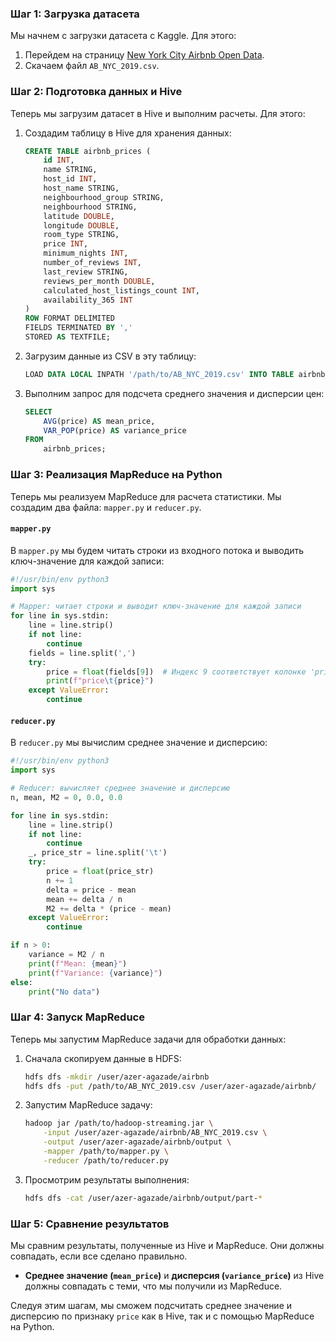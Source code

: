 ### Шаг 1: Загрузка датасета

Мы начнем с загрузки датасета с Kaggle. Для этого:

1. Перейдем на страницу [New York City Airbnb Open Data](https://www.kaggle.com/dgomonov/new-york-city-airbnb-open-data).
2. Скачаем файл `AB_NYC_2019.csv`.

### Шаг 2: Подготовка данных и Hive

Теперь мы загрузим датасет в Hive и выполним расчеты. Для этого:

1. Создадим таблицу в Hive для хранения данных:

    ```sql
    CREATE TABLE airbnb_prices (
        id INT,
        name STRING,
        host_id INT,
        host_name STRING,
        neighbourhood_group STRING,
        neighbourhood STRING,
        latitude DOUBLE,
        longitude DOUBLE,
        room_type STRING,
        price INT,
        minimum_nights INT,
        number_of_reviews INT,
        last_review STRING,
        reviews_per_month DOUBLE,
        calculated_host_listings_count INT,
        availability_365 INT
    )
    ROW FORMAT DELIMITED
    FIELDS TERMINATED BY ','
    STORED AS TEXTFILE;
    ```

2. Загрузим данные из CSV в эту таблицу:

    ```sql
    LOAD DATA LOCAL INPATH '/path/to/AB_NYC_2019.csv' INTO TABLE airbnb_prices;
    ```

3. Выполним запрос для подсчета среднего значения и дисперсии цен:

    ```sql
    SELECT
        AVG(price) AS mean_price,
        VAR_POP(price) AS variance_price
    FROM
        airbnb_prices;
    ```

### Шаг 3: Реализация MapReduce на Python

Теперь мы реализуем MapReduce для расчета статистики. Мы создадим два файла: `mapper.py` и `reducer.py`.

#### `mapper.py`

В `mapper.py` мы будем читать строки из входного потока и выводить ключ-значение для каждой записи:

```python
#!/usr/bin/env python3
import sys

# Mapper: читает строки и выводит ключ-значение для каждой записи
for line in sys.stdin:
    line = line.strip()
    if not line:
        continue
    fields = line.split(',')
    try:
        price = float(fields[9])  # Индекс 9 соответствует колонке 'price'
        print(f"price\t{price}")
    except ValueError:
        continue
```

#### `reducer.py`

В `reducer.py` мы вычислим среднее значение и дисперсию:

```python
#!/usr/bin/env python3
import sys

# Reducer: вычисляет среднее значение и дисперсию
n, mean, M2 = 0, 0.0, 0.0

for line in sys.stdin:
    line = line.strip()
    if not line:
        continue
    _, price_str = line.split('\t')
    try:
        price = float(price_str)
        n += 1
        delta = price - mean
        mean += delta / n
        M2 += delta * (price - mean)
    except ValueError:
        continue

if n > 0:
    variance = M2 / n
    print(f"Mean: {mean}")
    print(f"Variance: {variance}")
else:
    print("No data")
```

### Шаг 4: Запуск MapReduce

Теперь мы запустим MapReduce задачи для обработки данных:

1. Сначала скопируем данные в HDFS:

    ```sh
    hdfs dfs -mkdir /user/azer-agazade/airbnb
    hdfs dfs -put /path/to/AB_NYC_2019.csv /user/azer-agazade/airbnb/
    ```

2. Запустим MapReduce задачу:

    ```sh
    hadoop jar /path/to/hadoop-streaming.jar \
        -input /user/azer-agazade/airbnb/AB_NYC_2019.csv \
        -output /user/azer-agazade/airbnb/output \
        -mapper /path/to/mapper.py \
        -reducer /path/to/reducer.py
    ```

3. Просмотрим результаты выполнения:

    ```sh
    hdfs dfs -cat /user/azer-agazade/airbnb/output/part-*
    ```

### Шаг 5: Сравнение результатов

Мы сравним результаты, полученные из Hive и MapReduce. Они должны совпадать, если все сделано правильно.

- **Среднее значение (`mean_price`)** и **дисперсия (`variance_price`)** из Hive должны совпадать с теми, что мы получили из MapReduce.

Следуя этим шагам, мы сможем подсчитать среднее значение и дисперсию по признаку `price` как в Hive, так и с помощью MapReduce на Python.
